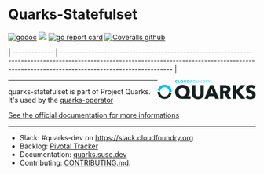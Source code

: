 # Quarks-Statefulset

[![godoc](https://godoc.org/code.cloudfoundry.org/quarks-statefulset?status.svg)](https://godoc.org/code.cloudfoundry.org/quarks-statefulset)
[![](https://github.com/cloudfoundry-incubator/quarks-statefulset/workflows/quarks-statefulset-ci/badge.svg?branch=master)](https://github.com/cloudfoundry-incubator/quarks-statefulset/actions?query=branch%3Amaster)
[![go report card](https://goreportcard.com/badge/code.cloudfoundry.org/quarks-statefulset)](https://goreportcard.com/report/code.cloudfoundry.org/quarks-statefulset)
[![Coveralls github](https://img.shields.io/coveralls/github/cloudfoundry-incubator/quarks-statefulset.svg?style=flat)](https://coveralls.io/github/cloudfoundry-incubator/quarks-statefulset?branch=HEAD)

| ------------- | ----------------------------------------------------------------------------------------------------------------------------------------------------------------------------------------------- |

<img align="right" width="200" height="39" src="https://github.com/cloudfoundry-incubator/quarks-docs/raw/master/content/en/docs/cf-operator-logo.png">

----

quarks-statefulset is part of Project Quarks.
It's used by the [quarks-operator](https://github.com/cloudfoundry-incubator/quarks-operator/)

[See the official documentation for more informations](https://quarks.suse.dev/docs/quarks-statefulset/)

----

* Slack: #quarks-dev on <https://slack.cloudfoundry.org>
* Backlog: [Pivotal Tracker](https://www.pivotaltracker.com/n/projects/2192232)
* Documentation: [quarks.suse.dev](https://quarks.suse.dev)
* Contributing: [CONTRIBUTING.md](CONTRIBUTING.md).
